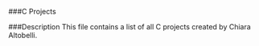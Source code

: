 ###C Projects

###Description
This file contains a list of all C projects created by Chiara Altobelli.
